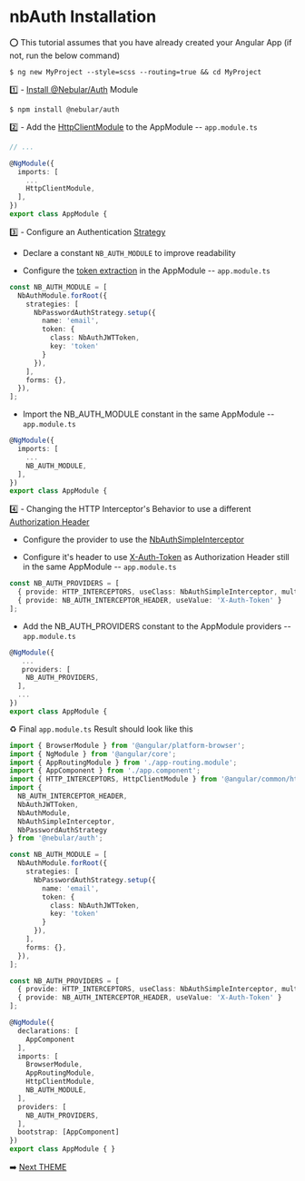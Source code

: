 # nbAuth Installation

:o: This tutorial assumes that you have already created your Angular App (if not, run the below command) 

```
$ ng new MyProject --style=scss --routing=true && cd MyProject
```

:one: - [Install @Nebular/Auth](https://akveo.github.io/nebular/docs/auth/installation#installation) Module

```
$ npm install @nebular/auth
```

:two: - Add the [HttpClientModule](https://akveo.github.io/nebular/docs/auth/installation#httpclientmodule) to the AppModule -- `app.module.ts`

```typescript
// ...

@NgModule({
  imports: [
    ...
    HttpClientModule,
  ],
})
export class AppModule {
```

:three: - Configure an Authentication [Strategy](https://akveo.github.io/nebular/docs/auth/configuring-a-strategy#strategy)

* Declare a constant `NB_AUTH_MODULE` to improve readability 

* Configure the [token extraction](https://akveo.github.io/nebular/docs/auth/getting-user-token#configure-token-extraction) in the AppModule -- `app.module.ts`

```typescript
const NB_AUTH_MODULE = [
  NbAuthModule.forRoot({
    strategies: [
      NbPasswordAuthStrategy.setup({
        name: 'email',
        token: {
          class: NbAuthJWTToken,
          key: 'token'
        }
      }),
    ],
    forms: {},
  }),
];
```

 * Import the NB_AUTH_MODULE constant in the same AppModule -- `app.module.ts`

```typescript
@NgModule({
  imports: [
    ...
    NB_AUTH_MODULE,
  ],
})
export class AppModule {
```

:four: - Changing the HTTP Interceptor's Behavior to use a different [Authorization Header](https://developer.mozilla.org/en-US/docs/Web/HTTP/Headers/Authorization)

* Configure the provider to use the [NbAuthSimpleInterceptor](https://github.com/akveo/nebular/blob/master/src/framework/auth/services/interceptors/simple-interceptor.ts)

* Configure it's header to use [X-Auth-Token](https://stackoverflow.com/questions/39017297/what-is-difference-between-x-auth-token-vs-authorisation-headers-which-is-prefer) as Authorization Header still in the same AppModule -- `app.module.ts`

```typescript
const NB_AUTH_PROVIDERS = [
  { provide: HTTP_INTERCEPTORS, useClass: NbAuthSimpleInterceptor, multi: true },
  { provide: NB_AUTH_INTERCEPTOR_HEADER, useValue: 'X-Auth-Token' }
];
```

 * Add the NB_AUTH_PROVIDERS constant to the AppModule providers -- `app.module.ts`

```typescript
@NgModule({
   ...
   providers: [
    NB_AUTH_PROVIDERS,
  ],
  ...
})
export class AppModule {
```

:recycle: Final `app.module.ts` Result should look like this

```typescript
import { BrowserModule } from '@angular/platform-browser';
import { NgModule } from '@angular/core';
import { AppRoutingModule } from './app-routing.module';
import { AppComponent } from './app.component';
import { HTTP_INTERCEPTORS, HttpClientModule } from '@angular/common/http';
import {
  NB_AUTH_INTERCEPTOR_HEADER,
  NbAuthJWTToken,
  NbAuthModule,
  NbAuthSimpleInterceptor,
  NbPasswordAuthStrategy
} from '@nebular/auth';

const NB_AUTH_MODULE = [
  NbAuthModule.forRoot({
    strategies: [
      NbPasswordAuthStrategy.setup({
        name: 'email',
        token: {
          class: NbAuthJWTToken,
          key: 'token'
        }
      }),
    ],
    forms: {},
  }),
];

const NB_AUTH_PROVIDERS = [
  { provide: HTTP_INTERCEPTORS, useClass: NbAuthSimpleInterceptor, multi: true },
  { provide: NB_AUTH_INTERCEPTOR_HEADER, useValue: 'X-Auth-Token' }
];

@NgModule({
  declarations: [
    AppComponent
  ],
  imports: [
    BrowserModule,
    AppRoutingModule,
    HttpClientModule,
    NB_AUTH_MODULE,
  ],
  providers: [
    NB_AUTH_PROVIDERS,
  ],
  bootstrap: [AppComponent]
})
export class AppModule { }
```

:arrow_right: [Next THEME](./THEME.md)
